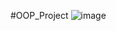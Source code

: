 #OOP_Project
![image](https://github.com/da0ran9e/Data_Crawler_OOP_Project/assets/98570451/7a5d0e74-c856-4d34-b8e4-ca3cf13391d7)
